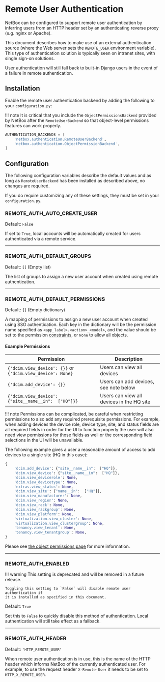 # Remote User Authentication

NetBox can be configured to support remote user authentication by inferring users from an HTTP header set by an authenticating reverse proxy (e.g. nginx or Apache). 

This document describes how to make use of an external authentication source (where the Web server sets the `REMOTE_USER` environment variable). This type of authentication solution is typically seen on intranet sites, with single sign-on solutions.

User authentication will still fall back to built-in Django users in the event of a failure in remote authentication.

## Installation

Enable the remote user authentication backend by adding the following to your `configuration.py`:

!!! note
    It is critical that you include the `ObjectPermissionsBackend` provided by
    NetBox after the `RemoteUserBackend` so that object-level permissions features can work properly.

```python
AUTHENTICATION_BACKENDS = [
    'netbox.authentication.RemoteUserBackend',
    'netbox.authentication.ObjectPermissionBackend',
]
```

## Configuration

The following configuration variables describe the default values and as long as `RemoteUserBackend` has been installed as described above, no changes are required.

If you do require customizing any of these settings, they must be set in your `configuration.py`.

### REMOTE_AUTH_AUTO_CREATE_USER

Default: `False`

If set to `True`, local accounts will be automatically created for users authenticated via a remote service.

---

### REMOTE_AUTH_DEFAULT_GROUPS

Default: `[]` (Empty list)

The list of groups to assign a new user account when created using remote authentication.

---

### REMOTE_AUTH_DEFAULT_PERMISSIONS

Default: `{}` (Empty dictionary)

A mapping of permissions to assign a new user account when created using SSO authentication. Each key in the dictionary will be the permission name specified as `<app_label>.<action>_<model>`, and the value should be set to the permission [constraints](../../administration/permissions.md#constraints), or `None` to allow all objects.

#### Example Permissions

| Permission | Description |
|---|---|
| `{'dcim.view_device': {}}` or `{'dcim.view_device': None}` | Users can view all devices |
| `{'dcim.add_device': {}}` | Users can add devices, see note below |
| `{'dcim.view_device': {"site__name__in":  ["HQ"]}}` | Users can view all devices in the HQ site |

!!! note
    Permissions can be complicated, be careful when restricting permissions to also add any required prerequisite permissions.  For example, when adding devices the device role, device type, site, and status fields are all required fields in order for the UI to function properly the user will also need view permissions for those fields as well or the corresponding field selections in the UI will be unavailable.

The following example gives a user a reasonable amount of access to add devices to a single site (HQ in this case):

```python
{
    'dcim.add_device': {"site__name__in":  ["HQ"]}, 
    'dcim.view_device': {"site__name__in":  ["HQ"]},
    'dcim.view_devicerole': None,
    'dcim.view_devicetype': None,
    'extras.view_status': None, 
    'dcim.view_site': {"name__in":  ["HQ"]},
    'dcim.view_manufacturer': None,
    'dcim.view_region': None,
    'dcim.view_rack': None,
    'dcim.view_rackgroup': None,
    'dcim.view_platform': None,
    'virtualization.view_cluster': None,
    'virtualization.view_clustergroup': None,
    'tenancy.view_tenant': None,
    'tenancy.view_tenantgroup': None,
}
```

Please see [the object permissions page](../../administration/permissions.md) for more information.

---

### REMOTE_AUTH_ENABLED

!!! warning
    This setting is deprecated and will be removed in a future release.

    Toggling this setting to `False` will disable remote user authentication if
    it is installed as specified in this document.

Default: `True`

Set this to `False` to quickly disable this method of authentication. Local authentication will still take effect as a fallback.

---

### REMOTE_AUTH_HEADER

Default: `'HTTP_REMOTE_USER'`

When remote user authentication is in use, this is the name of the HTTP header which informs NetBox of the currently authenticated user. For example, to use the request header `X-Remote-User` it needs to be set to `HTTP_X_REMOTE_USER`.
